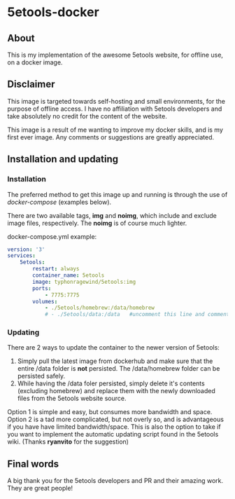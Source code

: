 # 5etools-docker

## About
This is my implementation of the awesome 5etools website, for offline use, on a docker image.

## Disclaimer

This image is targeted towards self-hosting and small environments, for the purpose of offline access.
I have no affiliation with 5etools developers and take absolutely no credit for the content of the website.

This image is a result of me wanting to improve my docker skills, and is my first ever image. Any comments or suggestions are greatly appreciated.


## Installation and updating

### Installation
The preferred method to get this image up and running is through the use of *docker-compose* (examples below).

There are two available tags, **img** and **noimg**, which include and exclude image files, respectively. The **noimg** is of course much lighter.

docker-compose.yml example:
```yaml
version: '3'
services:
    5etools:
        restart: always
        container_name: 5etools
        image: typhonragewind/5etools:img
        ports:
            - 7775:7775
        volumes:
            - ./5etools/homebrew:/data/homebrew
            # - ./5etools/data:/data   #uncomment this line and comment the homebrew line only if you want to use the second updating option
```

### Updating

There are 2 ways to update the container to the newer version of 5etools:

1. Simply pull the latest image from dockerhub and make sure that the entire /data folder is **not** persisted. The /data/homebrew folder can be persisted safely.
2. While having the /data foler persisted, simply delete it's contents (excluding homebrew) and replace them with the newly downloaded files from the 5etools website source.

Option 1 is simple and easy, but consumes more bandwidth and space. 
Option 2 is a tad more complicated, but not overly so, and is advantageous if you have have limited bandwidth/space. This is also the option to take if you want to implement the automatic updating script found in the 5etools wiki. (Thanks **ryanvito** for the suggestion)

## Final words

A big thank you for the 5etools developers and PR and their amazing work. They are great people!
